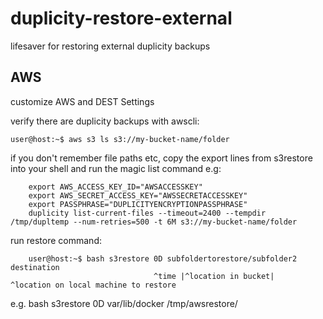 # duplicity-restore-external
lifesaver for restoring external duplicity backups


## AWS
customize AWS and DEST Settings

  verify there are duplicity backups with awscli:
  
    user@host:~$ aws s3 ls s3://my-bucket-name/folder

if you don't remember file paths etc, copy the export lines from s3restore into your shell
and run the magic list command e.g:
```
    export AWS_ACCESS_KEY_ID="AWSACCESSKEY"
    export AWS_SECRET_ACCESS_KEY="AWSSECRETACCESSKEY"
    export PASSPHRASE="DUPLICITYENCRYPTIONPASSPHRASE"
    duplicity list-current-files --timeout=2400 --tempdir /tmp/dupltemp --num-retries=500 -t 6M s3://my-bucket-name/folder
```

run restore command:
```
    user@host:~$ bash s3restore 0D subfoldertorestore/subfolder2 destination
                                ^time |^location in bucket|        ^location on local machine to restore
```

e.g. 
bash s3restore 0D var/lib/docker /tmp/awsrestore/


